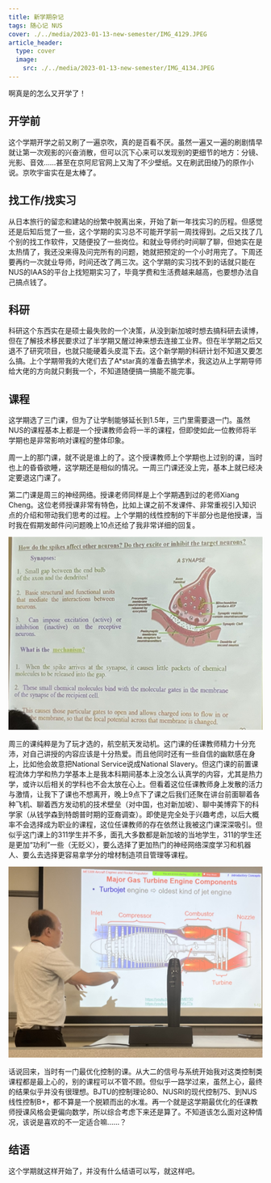 ```yaml
---
title: 新学期杂记
tags: 随心记 NUS
cover: ./../media/2023-01-13-new-semester/IMG_4129.JPEG
article_header:
  type: cover
  image:
    src: ./../media/2023-01-13-new-semester/IMG_4134.JPEG
---
```


啊真是的怎么又开学了！

<!--more-->

## 开学前

这个学期开学之前又刷了一遍京吹，真的是百看不厌。虽然一遍又一遍的刷剧情早就让第一次观影的兴奋消散，但可以沉下心来可以发现别的更细节的地方：分镜、光影、音效……甚至在京阿尼官网上又淘了不少壁纸。又在刷武田绫乃的原作小说。京吹宇宙实在是太棒了。

## 找工作/找实习

从日本旅行的留恋和建站的纷繁中脱离出来，开始了新一年找实习的历程。但感觉还是后知后觉了一些，这个学期的实习总不可能开学前一周找得到。之后又找了几个别的找工作软件，又随便投了一些岗位。和就业导师约时间聊了聊，但她实在是太热情了，我还没来得及问完所有的问题，她就把预定的一个小时用完了。下周还要再约一次就业导师，时间还改了两三次。这个学期的实习找不到的话就只能在NUS的IAAS的平台上找短期实习了，毕竟学费和生活费越来越高，也要想办法自己搞点钱了。

## 科研

科研这个东西实在是硕士最失败的一个决策，从没到新加坡时想去搞科研去读博，但在了解技术移民要求过了半学期又醒过神来想去连接工业界。但在半学期之后又退不了研究项目，也就只能硬着头皮混下去。这个新学期的科研计划不知道又要怎么搞。上个学期带我的大佬们去了A*star真的准备去搞学术，我这边从上学期导师给大佬的方向就只剩我一个，不知道随便搞一搞能不能完事。

## 课程

这学期选了三门课，但为了让学制能够延长到1.5年，三门里需要退一门。虽然NUS的课程基本上都是一个授课教师会将一半的课程，但即使如此一位教师将半学期也是非常影响对课程的整体印象。

周一上的那门课，就不说是谁上的了。这个授课教师上个学期也上过别的课，当时也上的昏昏欲睡，这学期还是相似的情况。一周三门课还没上完，基本上就已经决定要退这门课了。

第二门课是周三的神经网络。授课老师同样是上个学期遇到过的老师Xiang Cheng。这位老师授课非常有特色，比如上课之前不发课件、非常重视引入知识点的介绍和带动我们思考的过程。上个学期的线性控制的下半部分也是他授课，当时我在假期发邮件问问题晚上10点还给了我非常详细的回复。

![IMG_4129](./../media/2023-01-13-new-semester/IMG_4129.JPEG)

周三的课纯粹是为了玩才选的，航空航天发动机。这门课的任课教师精力十分充沛，对自己讲授的内容应该是十分热爱。而且他同时还有一些自信的幽默感在身上，比如他会故意把National Service说成National Slavery。但这门课的前置课程流体力学和热力学基本上是我本科期间基本上没怎么认真学的内容，尤其是热力学，或许以后相关的学科也不会太放在心上。但看着这位任课教师身上发散的活力与激情，让我下了课也不想离开，晚上9点下了课之后我们还聚在讲台前面聊着各种飞机、聊着西方发动机的技术壁垒（对中国，也对新加坡）、聊中美博弈下的科学家（从钱学森到特朗普时期的亚裔调查）。即使是完全处于兴趣考虑，以后大概率不会选择成为职业的课程，这位任课教师的存在依然让我被这门课深深吸引。但似乎这门课上的311学生并不多，面孔大多数都是新加坡的当地学生，311的学生还是更加“功利”一些（无贬义），要么选择了更加热门的神经网络深度学习和机器人、要么去选择更容易拿学分的增材制造项目管理等课程。

![IMG_4134](./../media/2023-01-13-new-semester/IMG_4134.JPEG)

话说回来，当时有一门最优化控制的课。从大二的信号与系统开始我对这类控制类课程都是最上心的，别的课程可以不管不顾。但似乎一路学过来，虽然上心，最终的结果似乎并没有很理想。BJTU的控制理论80、NUSRI的现代控制75、到NUS线性控制B+，都不算是一个脱颖而出的水准。再一个就是这学期最优化的任课教师授课风格会更偏向数学，所以综合考虑下来还是算了。不知道该怎么面对这种情况，该说是喜欢的不一定适合嘛……？

## 结语

这个学期就这样开始了，并没有什么结语可以写，就这样吧。
